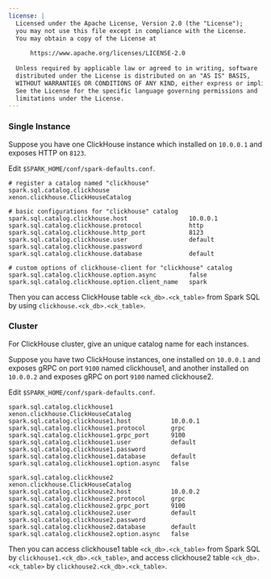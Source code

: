 ```yaml
---
license: |
  Licensed under the Apache License, Version 2.0 (the "License");
  you may not use this file except in compliance with the License.
  You may obtain a copy of the License at
  
      https://www.apache.org/licenses/LICENSE-2.0
  
  Unless required by applicable law or agreed to in writing, software
  distributed under the License is distributed on an "AS IS" BASIS,
  WITHOUT WARRANTIES OR CONDITIONS OF ANY KIND, either express or implied.
  See the License for the specific language governing permissions and
  limitations under the License.
---
```


<!--begin-include-->
### Single Instance

Suppose you have one ClickHouse instance which installed on `10.0.0.1` and exposes HTTP on `8123`.

Edit `$SPARK_HOME/conf/spark-defaults.conf`.

```
# register a catalog named "clickhouse"
spark.sql.catalog.clickhouse                      xenon.clickhouse.ClickHouseCatalog

# basic configurations for "clickhouse" catalog
spark.sql.catalog.clickhouse.host                 10.0.0.1
spark.sql.catalog.clickhouse.protocol             http
spark.sql.catalog.clickhouse.http_port            8123
spark.sql.catalog.clickhouse.user                 default
spark.sql.catalog.clickhouse.password
spark.sql.catalog.clickhouse.database             default

# custom options of clickhouse-client for "clickhouse" catalog
spark.sql.catalog.clickhouse.option.async         false
spark.sql.catalog.clickhouse.option.client_name   spark
```

Then you can access ClickHouse table `<ck_db>.<ck_table>` from Spark SQL by using `clickhouse.<ck_db>.<ck_table>`.

### Cluster

For ClickHouse cluster, give an unique catalog name for each instances.

Suppose you have two ClickHouse instances, one installed on `10.0.0.1` and exposes gRPC on port `9100` named
clickhouse1, and another installed on `10.0.0.2` and exposes gRPC on port `9100` named clickhouse2.

Edit `$SPARK_HOME/conf/spark-defaults.conf`.

```
spark.sql.catalog.clickhouse1                xenon.clickhouse.ClickHouseCatalog
spark.sql.catalog.clickhouse1.host           10.0.0.1
spark.sql.catalog.clickhouse1.protocol       grpc
spark.sql.catalog.clickhouse1.grpc_port      9100
spark.sql.catalog.clickhouse1.user           default
spark.sql.catalog.clickhouse1.password
spark.sql.catalog.clickhouse1.database       default
spark.sql.catalog.clickhouse1.option.async   false

spark.sql.catalog.clickhouse2                xenon.clickhouse.ClickHouseCatalog
spark.sql.catalog.clickhouse2.host           10.0.0.2
spark.sql.catalog.clickhouse2.protocol       grpc
spark.sql.catalog.clickhouse2.grpc_port      9100
spark.sql.catalog.clickhouse2.user           default
spark.sql.catalog.clickhouse2.password
spark.sql.catalog.clickhouse2.database       default
spark.sql.catalog.clickhouse2.option.async   false
```

Then you can access clickhouse1 table `<ck_db>.<ck_table>` from Spark SQL by `clickhouse1.<ck_db>.<ck_table>`,
and access clickhouse2 table `<ck_db>.<ck_table>` by `clickhouse2.<ck_db>.<ck_table>`.
<!--end-include-->
